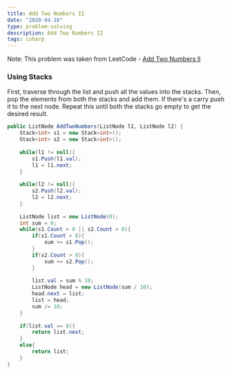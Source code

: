 ```yaml
---
title: Add Two Numbers II
date: "2020-04-16"
type: problem-solving
description: Add Two Numbers II
tags: csharp
---
```


Note: This problem was taken from LeetCode - [Add Two Numbers II](https://leetcode.com/problems/add-two-numbers-ii/)

### Using Stacks

First, traverse through the list and push all the values into the stacks. Then, pop the elements from both the stacks and add them. If there's a carry push it to the next node. Repeat this until both the stacks go empty to get the desired result.

```csharp
public ListNode AddTwoNumbers(ListNode l1, ListNode l2) {
	Stack<int> s1 = new Stack<int>();
	Stack<int> s2 = new Stack<int>();
	
	while(l1 != null){
		s1.Push(l1.val);
		l1 = l1.next;
	}
	
	while(l2 != null){
		s2.Push(l2.val);
		l2 = l2.next;
	}
	
	ListNode list = new ListNode(0);
	int sum = 0;
	while(s1.Count > 0 || s2.Count > 0){
		if(s1.Count > 0){
			sum += s1.Pop();
		}
		if(s2.Count > 0){
			sum += s2.Pop();
		}
		
		list.val = sum % 10;
		ListNode head = new ListNode(sum / 10);
		head.next = list;
		list = head;
		sum /= 10;        
	}
	
	if(list.val == 0){
		return list.next;
	}
	else{
		return list;
	}
}
```
